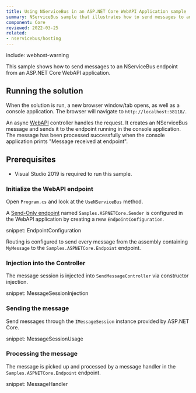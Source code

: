 ```yaml
---
title: Using NServiceBus in an ASP.NET Core WebAPI Application sample
summary: NServiceBus sample that illustrates how to send messages to an endpoint from a ASP.NET Core WebAPI application.
component: Core
reviewed: 2022-03-25
related:
- nservicebus/hosting
---
```


include: webhost-warning

This sample shows how to send messages to an NServiceBus endpoint from an ASP.NET Core WebAPI application.

## Running the solution

When the solution is run, a new browser window/tab opens, as well as a console application. The browser will navigate to `http://localhost:58118/`.

An async [WebAPI](https://dotnet.microsoft.com/apps/aspnet/apis) controller handles the request. It creates an NServiceBus message and sends it to the endpoint running in the console application. The message has been processed successfully when the console application prints "Message received at endpoint".

## Prerequisites

- Visual Studio 2019 is required to run this sample.

### Initialize the WebAPI endpoint

Open `Program.cs` and look at the `UseNServiceBus` method.

A [Send-Only endpoint](/nservicebus/hosting/#self-hosting-send-only-hosting) named `Samples.ASPNETCore.Sender` is configured in the WebAPI application by creating a new `EndpointConfiguration`.

snippet: EndpointConfiguration

Routing is configured to send every message from the assembly containing `MyMessage` to the `Samples.ASPNETCore.Endpoint` endpoint.

### Injection into the Controller

The message session is injected into `SendMessageController` via constructor injection.

snippet: MessageSessionInjection

### Sending the message

Send messages through the `IMessageSession` instance provided by ASP.NET Core.

snippet: MessageSessionUsage

### Processing the message

The message is picked up and processed by a message handler in the `Samples.ASPNETCore.Endpoint` endpoint.

snippet: MessageHandler
